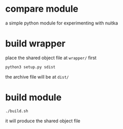 # compare module
a simple python module for experimenting with nuitka

# build wrapper

place the shared object file at `wrapper/` first

```bash
python3 setup.py sdist
```

the archive file will be at `dist/`

# build module

```bash
./build.sh
```

it will produce the shared object file

